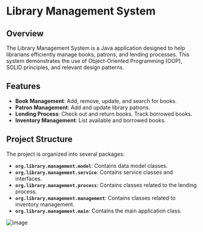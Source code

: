 # Library Management System

## Overview

The Library Management System is a Java application designed to help librarians efficiently manage books, patrons, and lending processes. This system demonstrates the use of Object-Oriented Programming (OOP), SOLID principles, and relevant design patterns.

## Features

- **Book Management**: Add, remove, update, and search for books.
- **Patron Management**: Add and update library patrons.
- **Lending Process**: Check out and return books. Track borrowed books.
- **Inventory Management**: List available and borrowed books.

## Project Structure

The project is organized into several packages:

- **`org.library.management.model`**: Contains data model classes.
- **`org.library.management.service`**: Contains service classes and interfaces.
- **`org.library.management.process`**: Contains classes related to the lending process.
- **`org.library.management.management`**: Contains classes related to inventory management.
- **`org.library.management.main`**: Contains the main application class.



![image](https://github.com/user-attachments/assets/c5fa0243-0c40-45fc-a716-a6c4b4b8a16f)

